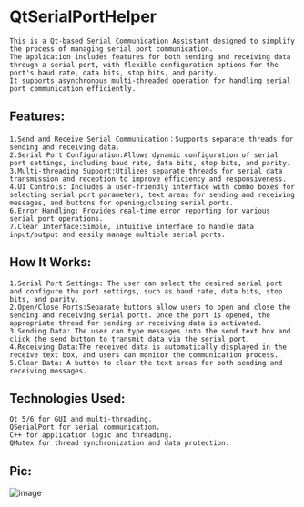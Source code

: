 
# QtSerialPortHelper
    This is a Qt-based Serial Communication Assistant designed to simplify the process of managing serial port communication.
    The application includes features for both sending and receiving data through a serial port, with flexible configuration options for the port's baud rate, data bits, stop bits, and parity. 
    It supports asynchronous multi-threaded operation for handling serial port communication efficiently.
## Features:
    1.Send and Receive Serial Communication：Supports separate threads for sending and receiving data.
    2.Serial Port Configuration:Allows dynamic configuration of serial port settings, including baud rate, data bits, stop bits, and parity.
    3.Multi-threading Support:Utilizes separate threads for serial data transmission and reception to improve efficiency and responsiveness.
    4.UI Controls: Includes a user-friendly interface with combo boxes for selecting serial port parameters, text areas for sending and receiving messages, and buttons for opening/closing serial ports.
    6.Error Handling: Provides real-time error reporting for various serial port operations.
    7.Clear Interface:Simple, intuitive interface to handle data input/output and easily manage multiple serial ports.
## How It Works:
    1.Serial Port Settings: The user can select the desired serial port and configure the port settings, such as baud rate, data bits, stop bits, and parity.
    2.Open/Close Ports:Separate buttons allow users to open and close the sending and receiving serial ports. Once the port is opened, the appropriate thread for sending or receiving data is activated.
    3.Sending Data: The user can type messages into the send text box and click the send button to transmit data via the serial port.
    4.Receiving Data:The received data is automatically displayed in the receive text box, and users can monitor the communication process.
    5.Clear Data: A button to clear the text areas for both sending and receiving messages.
## Technologies Used:
    Qt 5/6 for GUI and multi-threading.
    QSerialPort for serial communication.
    C++ for application logic and threading.
    QMutex for thread synchronization and data protection.
## Pic:
![image](https://github.com/user-attachments/assets/fa2feef1-659e-4b63-b145-9ef6ecd14be2)

